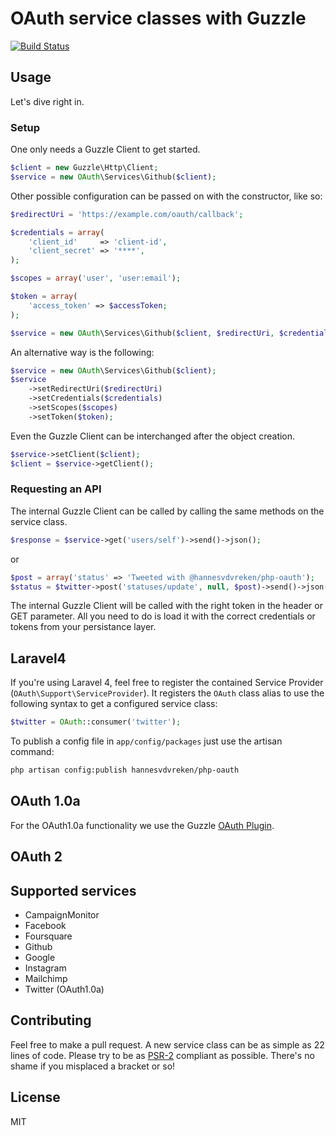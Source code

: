 # OAuth service classes with Guzzle
[![Build Status](https://travis-ci.org/hannesvdvreken/php-oauth.png?branch=master)](https://travis-ci.org/hannesvdvreken/php-oauth)

## Usage

Let's dive right in. 

### Setup

One only needs a Guzzle Client to get started.

```php
$client = new Guzzle\Http\Client;
$service = new OAuth\Services\Github($client);
```

Other possible configuration can be passed on with the constructor, like so:

```php
$redirectUri = 'https://example.com/oauth/callback';

$credentials = array(
    'client_id'     => 'client-id',
    'client_secret' => '****',
);

$scopes = array('user', 'user:email');

$token = array(
    'access_token' => $accessToken;
);

$service = new OAuth\Services\Github($client, $redirectUri, $credentials, $scopes, $token);
```

An alternative way is the following:

```php
$service = new OAuth\Services\Github($client);
$service
    ->setRedirectUri($redirectUri)
    ->setCredentials($credentials)
    ->setScopes($scopes)
    ->setToken($token);
```

Even the Guzzle Client can be interchanged after the object creation.

```php
$service->setClient($client);
$client = $service->getClient();
```

### Requesting an API

The internal Guzzle Client can be called by calling the same methods on the service class.

```php
$response = $service->get('users/self')->send()->json();
```

or

```php
$post = array('status' => 'Tweeted with @hannesvdvreken/php-oauth');
$status = $twitter->post('statuses/update', null, $post)->send()->json();
```

The internal Guzzle Client will be called with the right token in the header or GET parameter.
All you need to do is load it with the correct credentials or tokens from your persistance layer.

## Laravel4
If you're using Laravel 4, feel free to register the contained Service Provider (`OAuth\Support\ServiceProvider`).
It registers the `OAuth` class alias to use the following syntax to get a configured service class:

```php
$twitter = OAuth::consumer('twitter');
```

To publish a config file in `app/config/packages` just use the artisan command:

```bash
php artisan config:publish hannesvdvreken/php-oauth
```

## OAuth 1.0a
For the OAuth1.0a functionality we use the Guzzle [OAuth Plugin](docs.guzzlephp.org/en/latest/plugins/oauth-plugin.html).

## OAuth 2

## Supported services
- CampaignMonitor
- Facebook
- Foursquare
- Github
- Google
- Instagram
- Mailchimp
- Twitter (OAuth1.0a)

## Contributing
Feel free to make a pull request. A new service class can be as simple as 22 lines of code.
Please try to be as [PSR-2](https://github.com/php-fig/fig-standards/blob/master/accepted/PSR-2-coding-style-guide.md) 
compliant as possible. There's no shame if you misplaced a bracket or so!

## License
MIT